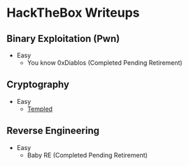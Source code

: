 # HackTheBox Writeups
## Binary Exploitation (Pwn)
* Easy
  * You know 0xDiablos (Completed Pending Retirement)
## Cryptography
* Easy
  * [Templed](writeups/hackthebox/cryptography/Templed/Templed.md)
## Reverse Engineering
* Easy
  * Baby RE (Completed Pending Retirement)

